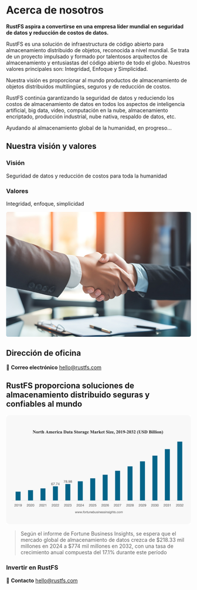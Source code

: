 # Acerca de nosotros

**RustFS aspira a convertirse en una empresa líder mundial en seguridad de datos y reducción de costos de datos.**

RustFS es una solución de infraestructura de código abierto para almacenamiento distribuido de objetos, reconocida a nivel mundial. Se trata de un proyecto impulsado y formado por talentosos arquitectos de almacenamiento y entusiastas del código abierto de todo el globo. Nuestros valores principales son: Integridad, Enfoque y Simplicidad.


Nuestra visión es proporcionar al mundo productos de almacenamiento de objetos distribuidos multilingües, seguros y de reducción de costos.

RustFS continúa garantizando la seguridad de datos y reduciendo los costos de almacenamiento de datos en todos los aspectos de inteligencia artificial, big data, video, computación en la nube, almacenamiento encriptado, producción industrial, nube nativa, respaldo de datos, etc.

Ayudando al almacenamiento global de la humanidad, en progreso...

## Nuestra visión y valores

### Visión

Seguridad de datos y reducción de costos para toda la humanidad

### Valores

Integridad, enfoque, simplicidad

![Visión y valores](./images/vision-values.png)

## Dirección de oficina


📧 **Correo electrónico**
<hello@rustfs.com>


## RustFS proporciona soluciones de almacenamiento distribuido seguras y confiables al mundo

![Crecimiento del mercado global de almacenamiento de datos](./images/market-growth.png)

> Según el informe de Fortune Business Insights, se espera que el mercado global de almacenamiento de datos crezca de $218.33 mil millones en 2024 a $774 mil millones en 2032, con una tasa de crecimiento anual compuesta del 17.1% durante este período

### Invertir en RustFS

📧 **Contacto**
<hello@rustfs.com>

